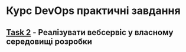 # Курс DevOps практичні завдання

## [Task 2]() - Реалізувати  вебсервіс у власному середовищі розробки 